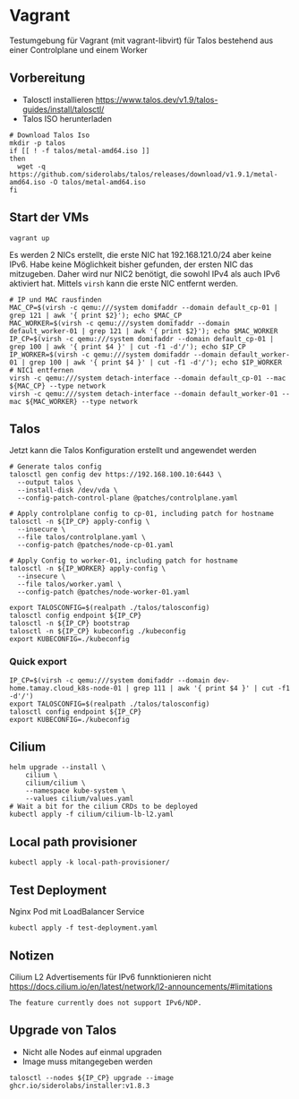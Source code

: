 # Vagrant

Testumgebung für Vagrant (mit vagrant-libvirt) für Talos bestehend aus einer Controlplane und einem Worker

## Vorbereitung

* Talosctl installieren <https://www.talos.dev/v1.9/talos-guides/install/talosctl/>
* Talos ISO herunterladen

```shell
# Download Talos Iso
mkdir -p talos
if [[ ! -f talos/metal-amd64.iso ]]
then
  wget -q https://github.com/siderolabs/talos/releases/download/v1.9.1/metal-amd64.iso -O talos/metal-amd64.iso
fi
```

## Start der VMs

```shell
vagrant up
```

Es werden 2 NICs erstellt, die erste NIC hat 192.168.121.0/24 aber keine IPv6. Habe keine Möglichkeit bisher gefunden, der ersten NIC das mitzugeben.
Daher wird nur NIC2 benötigt, die sowohl IPv4 als auch IPv6 aktiviert hat. Mittels `virsh` kann die erste NIC entfernt werden.

```shell
# IP und MAC rausfinden
MAC_CP=$(virsh -c qemu:///system domifaddr --domain default_cp-01 | grep 121 | awk '{ print $2}'); echo $MAC_CP
MAC_WORKER=$(virsh -c qemu:///system domifaddr --domain default_worker-01 | grep 121 | awk '{ print $2}'); echo $MAC_WORKER
IP_CP=$(virsh -c qemu:///system domifaddr --domain default_cp-01 | grep 100 | awk '{ print $4 }' | cut -f1 -d'/'); echo $IP_CP
IP_WORKER=$(virsh -c qemu:///system domifaddr --domain default_worker-01 | grep 100 | awk '{ print $4 }' | cut -f1 -d'/'); echo $IP_WORKER
# NIC1 entfernen
virsh -c qemu:///system detach-interface --domain default_cp-01 --mac ${MAC_CP} --type network
virsh -c qemu:///system detach-interface --domain default_worker-01 --mac ${MAC_WORKER} --type network
```

## Talos

Jetzt kann die Talos Konfiguration erstellt und angewendet werden

```shell
# Generate talos config
talosctl gen config dev https://192.168.100.10:6443 \
  --output talos \
  --install-disk /dev/vda \
  --config-patch-control-plane @patches/controlplane.yaml

# Apply controlplane config to cp-01, including patch for hostname
talosctl -n ${IP_CP} apply-config \
  --insecure \
  --file talos/controlplane.yaml \
  --config-patch @patches/node-cp-01.yaml

# Apply Config to worker-01, including patch for hostname
talosctl -n ${IP_WORKER} apply-config \
  --insecure \
  --file talos/worker.yaml \
  --config-patch @patches/node-worker-01.yaml

export TALOSCONFIG=$(realpath ./talos/talosconfig)
talosctl config endpoint ${IP_CP}
talosctl -n ${IP_CP} bootstrap
talosctl -n ${IP_CP} kubeconfig ./kubeconfig
export KUBECONFIG=./kubeconfig
```

### Quick export

```shell
IP_CP=$(virsh -c qemu:///system domifaddr --domain dev-home.tamay.cloud_k8s-node-01 | grep 111 | awk '{ print $4 }' | cut -f1 -d'/')
export TALOSCONFIG=$(realpath ./talos/talosconfig)
talosctl config endpoint ${IP_CP}
export KUBECONFIG=./kubeconfig
```

## Cilium

```shell
helm upgrade --install \
    cilium \
    cilium/cilium \
    --namespace kube-system \
    --values cilium/values.yaml
# Wait a bit for the cilium CRDs to be deployed
kubectl apply -f cilium/cilium-lb-l2.yaml
```

## Local path provisioner

```shell
kubectl apply -k local-path-provisioner/
```

## Test Deployment

Nginx Pod mit LoadBalancer Service

```shell
kubectl apply -f test-deployment.yaml
```

## Notizen

Cilium L2 Advertisements für IPv6 funnktionieren nicht
<https://docs.cilium.io/en/latest/network/l2-announcements/#limitations>

```text
The feature currently does not support IPv6/NDP.
```

## Upgrade von Talos

* Nicht alle Nodes auf einmal upgraden
* Image muss mitangegeben werden

```shell
talosctl --nodes ${IP_CP} upgrade --image ghcr.io/siderolabs/installer:v1.8.3
```
